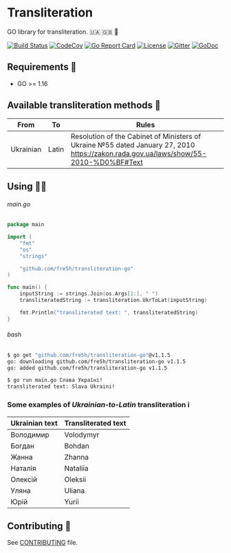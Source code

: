 # Transliteration

GO library for transliteration. 🇺🇦 🇬🇧 🔡

[![Build Status](https://img.shields.io/github/workflow/status/fre5h/transliteration-go/CI/main?style=flat-square)](https://github.com/fre5h/transliteration-go/actions?query=workflow%3ACI+branch%3Amain+)
[![CodeCov](https://img.shields.io/codecov/c/github/fre5h/transliteration-go.svg?style=flat-square)](https://codecov.io/github/fre5h/transliteration-go)
[![Go Report Card](https://goreportcard.com/badge/github.com/fre5h/transliteration-go?style=flat-square)](https://goreportcard.com/report/github.com/fre5h/transliteration-go)
[![License](https://img.shields.io/github/license/fre5h/transliteration-go?style=flat-square)](https://pkg.go.dev/github.com/fre5h/transliteration-go)
[![Gitter](https://img.shields.io/badge/gitter-join%20chat-brightgreen.svg?style=flat-square)](https://gitter.im/fre5h/transliteration-go)
[![GoDoc](https://pkg.go.dev/badge/github.com/fre5h/transliteration-go)](https://pkg.go.dev/github.com/fre5h/transliteration-go)


## Requirements 🧐

* GO >= 1.16

## Available transliteration methods 🎁

| From      | To    | Rules                                                                                                                                     |
|-----------|-------|-------------------------------------------------------------------------------------------------------------------------------------------|
| Ukrainian | Latin | Resolution of the Cabinet of Ministers of Ukraine №55 dated January 27, 2010<br/> https://zakon.rada.gov.ua/laws/show/55-2010-%D0%BF#Text |

## Using 👨‍🎓

###### main.go

```go
package main

import (
    "fmt"
    "os"
    "strings"

    "github.com/fre5h/transliteration-go"
)

func main() {
    inputString := strings.Join(os.Args[1:], " ")
    transliteratedString := transliteration.UkrToLat(inputString)

    fmt.Println("transliterated text: ", transliteratedString)
}
```

###### bash

```bash
$ go get "github.com/fre5h/transliteration-go"@v1.1.5
go: downloading github.com/fre5h/transliteration-go v1.1.5
go: added github.com/fre5h/transliteration-go v1.1.5

$ go run main.go Слава Україні!
transliterated text: Slava Ukraini!
```

### Some examples of *Ukrainian-to-Latin* transliteration ℹ️

| Ukrainian text | Transliterated text |
|----------------|---------------------|
| Володимир      | Volodymyr           |
| Богдан         | Bohdan              |     
| Жанна          | Zhanna              |
| Наталія        | Nataliia            |
| Олексій        | Oleksii             |
| Уляна          | Uliana              |
| Юрій           | Yurii               |

## Contributing 🤝

See [CONTRIBUTING](https://github.com/fre5h/transliteration-go/blob/master/.github/CONTRIBUTING.md) file.
